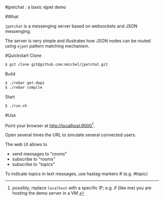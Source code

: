 #jpetchat : a basic ejpet demo


#What

`jpetchat` is a messenging server based on websockets and JSON messenging.

The server is very simple and illustrates how JSON nodes can be routed using `ejpet` pattern matching mechanism.

#Quickstart
Clone 

```bash
$ git clone git@github.com:nmichel/jpetchat.git
```

Build

``` bash
$ ./rebar get-deps
$ ./rebar compile
```

Start

``` bash
$ ./run.sh
```

#Use

Point your browser at [http://localhost:9000](http://localhost:9000)[^1].

Open several times the URL to simulate several connected users.

The web UI allows to 

* send messages to "rooms"
* subscribe to "rooms"
* subscribe to "topics"

To indicate topics in text messages, use hastag markers # (e.g. #topic)

[^1]: possibly, replace `localhost` with a specific IP; e.g. if (like me) you are hosting the demo server in a VM.

